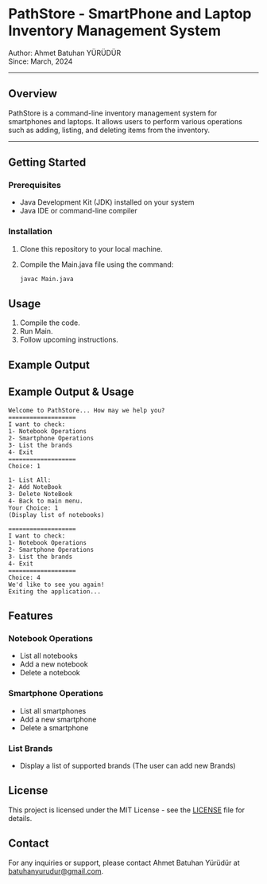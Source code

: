 # PathStore - SmartPhone and Laptop Inventory Management System

Author: Ahmet Batuhan YÜRÜDÜR  
Since: March, 2024

---

## Overview
PathStore is a command-line inventory management system for smartphones and laptops. It allows users to perform various operations such as adding, listing, and deleting items from the inventory.

---

## Getting Started
### Prerequisites
- Java Development Kit (JDK) installed on your system
- Java IDE or command-line compiler

### Installation
1. Clone this repository to your local machine.
2. Compile the Main.java file using the command:

    ```bash
   javac Main.java

## Usage
1. Compile the code.
2. Run Main.
3. Follow upcoming instructions.

## Example Output
## Example Output & Usage

    Welcome to PathStore... How may we help you?
    ===================
    I want to check:
    1- Notebook Operations
    2- Smartphone Operations
    3- List the brands
    4- Exit
    ===================
    Choice: 1
    
    1- List All:
    2- Add NoteBook
    3- Delete NoteBook
    4- Back to main menu.
    Your Choice: 1
    (Display list of notebooks)
    
    ===================
    I want to check:
    1- Notebook Operations
    2- Smartphone Operations
    3- List the brands
    4- Exit
    ===================
    Choice: 4
    We'd like to see you again!
    Exiting the application...


## Features

### Notebook Operations
- List all notebooks
- Add a new notebook
- Delete a notebook

### Smartphone Operations
- List all smartphones
- Add a new smartphone
- Delete a smartphone

### List Brands
- Display a list of supported brands (The user can add new Brands)

## License

This project is licensed under the MIT License - see the [LICENSE](https://www.mit.edu/~amini/LICENSE.md) file for details.

## Contact

For any inquiries or support, please contact Ahmet Batuhan Yürüdür at [batuhanyurudur@gmail.com](mailto:batuhanyurudur@gmail.com).


